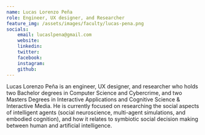 ```yaml
---
name: Lucas Lorenzo Peña
role: Engineer, UX designer, and Researcher
feature_img: /assets/images/faculty/lucas-pena.png
socials:
    email: lucaslpena@gmail.com
    website:
    linkedin:
    twitter:
    facebook:
    instagram:
    github:
---
```


Lucas Lorenzo Peña is an engineer, UX designer, and researcher who holds two Bachelor degrees in Computer Science and Cybercrime, and two Masters Degrees in Interactive Applications and Cognitive Science & Interactive Media. He is currently focused on researching the social aspects of intelligent agents (social neuroscience, multi-agent simulations, and embodied cognition), and how it relates to symbiotic social decision making between human and artificial intelligence.